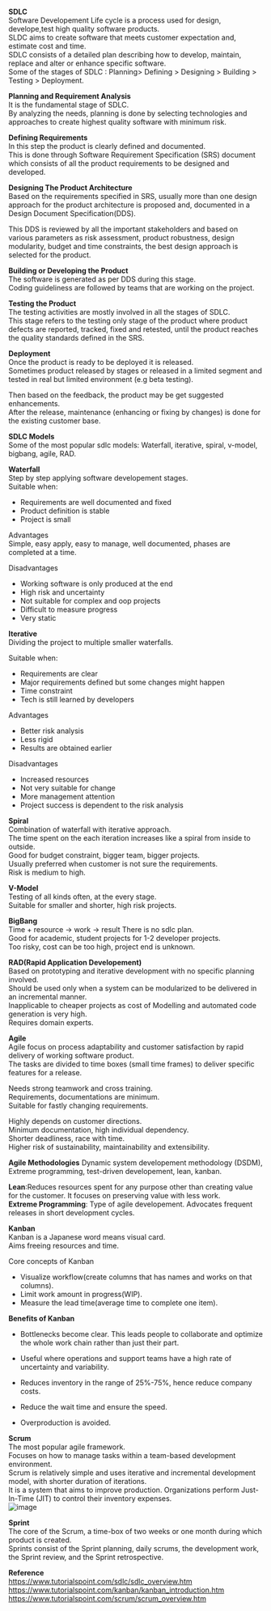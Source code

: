 **SDLC**  
Software Developement Life cycle is a process used for design, develope,test high quality software products.  
SLDC aims to create software that meets customer expectation and, estimate cost and time.  
SDLC consists of a detailed plan describing how to develop, maintain, replace and alter or enhance specific software.  
Some of the stages of SDLC : Planning> Defining > Designing > Building > Testing > Deployment.  

**Planning and Requirement Analysis**    
It is the fundamental stage of SDLC.  
By analyzing the needs, planning is done by selecting technologies and approaches to create highest quality software with minimum risk.    

**Defining Requirements**  
In this step the product is clearly defined and documented.  
This is done through Software Requirement Specification (SRS) document which consists of all the product requirements to be designed and developed.    

**Designing The Product Architecture**  
Based on the requirements specified in SRS, usually more than one design approach for the product architecture is proposed and,
documented in a Design Document Specification(DDS).  

This DDS is reviewed by all the important stakeholders and based on various parameters as risk assessment, product robustness,
design modularity, budget and time constraints, the best design approach is selected for the product.  

**Building or Developing the Product**  
The software is generated as per DDS during this stage.  
Coding guideliness are followed by teams that are working on the project.  

**Testing the Product**  
The testing activities are mostly involved in all the stages of SDLC.  
This stage refers to the testing only stage of the product where product defects are reported, tracked, fixed and retested,
until the product reaches the quality standards defined in the SRS.  

**Deployment**  
Once the product is ready to be deployed it is released.  
Sometimes product released by stages or released in a limited segment and tested in real but limited environment (e.g beta testing).  

Then based on the feedback, the product may be get suggested enhancements.  
After the release, maintenance (enhancing or fixing by changes) is done for the existing customer base.  

**SDLC Models**  
Some of the most popular sdlc models: Waterfall, iterative, spiral, v-model, bigbang, agile, RAD.  

**Waterfall**  
Step by step applying software developement stages.  
Suitable when:  
- Requirements are well documented and fixed  
- Product definition is stable  
- Project is small  

Advantages  
Simple, easy apply, easy to manage, well documented, phases are completed at a time.   

Disadvantages  
- Working software is only produced at the end
- High risk and uncertainty
- Not suitable for complex and oop projects
- Difficult to measure progress
- Very static

**Iterative**  
Dividing the project to multiple smaller waterfalls.  

Suitable when:
- Requirements are clear
- Major requirements defined but some changes might happen
- Time constraint
- Tech is still learned by developers

Advantages  
- Better risk analysis  
- Less rigid  
- Results are obtained earlier  

Disadvantages
- Increased resources  
- Not very suitable for change  
- More management attention  
- Project success is dependent to the risk analysis

**Spiral**  
Combination of waterfall with iterative approach.  
The time spent on the each iteration increases like a spiral from inside to outside.  
Good for budget constraint, bigger team, bigger projects.  
Usually preferred when customer is not sure the requirements.  
Risk is medium to high.  

**V-Model**  
Testing of all kinds often, at the every stage.  
Suitable for smaller and shorter, high risk projects.  

**BigBang**  
Time + resource -> work -> result
There is no sdlc plan.  
Good for academic, student projects for 1-2 developer projects.  
Too risky, cost can be too high, project end is unknown.   

**RAD(Rapid Application Developement)**  
Based on prototyping and iterative development with no specific planning involved.  
Should be used only when a system can be modularized to be delivered in an incremental manner.  
Inapplicable to cheaper projects as cost of Modelling and automated code generation is very high.  
Requires domain experts.  

**Agile**  
Agile focus on process adaptability and customer satisfaction by rapid delivery of working software product.  
The tasks are divided to time boxes (small time frames) to deliver specific features for a release.  

Needs strong teamwork and cross training.  
Requirements, documentations are minimum.  
Suitable for fastly changing requirements.  

Highly depends on customer directions.  
Minimum documentation, high individual dependency.  
Shorter deadliness, race with time.  
Higher risk of sustainability, maintainability and extensibility. 

**Agile Methodologies**
Dynamic system developement methodology (DSDM), Extreme programming, test-driven developement, lean, kanban.  

**Lean**:Reduces resources spent for any purpose other than creating value for the customer. It focuses on preserving value with less work.  
**Extreme Programming**: Type of agile developement. Advocates frequent releases in short development cycles. 

**Kanban**  
Kanban is a Japanese word means visual card.  
Aims freeing resources and time.  

Core concepts of Kanban
- Visualize workflow(create columns that has names and works on that columns).
- Limit work amount in progress(WIP).
- Measure the lead time(average time to complete one item).  

**Benefits of Kanban**  

- Bottlenecks become clear.
This leads people to collaborate and optimize the whole work chain rather than just their part.  

- Useful where operations and support teams have a high rate of uncertainty and variability.  

- Reduces inventory in the range of 25%-75%, hence reduce company costs.  

- Reduce the wait time and ensure the speed.   

- Overproduction is avoided.  

**Scrum**  
The most popular agile framework.  
Focuses on how to manage tasks within a team-based development environment.  
Scrum is relatively simple and uses iterative and incremental development model, with shorter duration of iterations.  
It is a system that aims to improve production. Organizations perform Just-In-Time (JIT) to control their inventory expenses.  
![image](https://user-images.githubusercontent.com/43732258/163327131-6b044da5-2f82-4789-83f5-2cd73f5716b7.png)

**Sprint**  
The core of the Scrum, a time-box of two weeks or one month during which product is created.  
Sprints consist of the Sprint planning, daily scrums, the development work, the Sprint review, and the Sprint retrospective.  

**Reference**  
https://www.tutorialspoint.com/sdlc/sdlc_overview.htm   
https://www.tutorialspoint.com/kanban/kanban_introduction.htm  
https://www.tutorialspoint.com/scrum/scrum_overview.htm  
